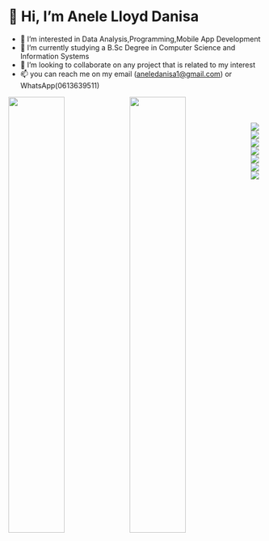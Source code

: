 # 👋 Hi, I’m Anele Lloyd Danisa
- 👀 I’m interested in Data Analysis,Programming,Mobile App Development
- 🌱 I’m currently studying a B.Sc Degree in Computer Science and Information Systems
- 💞️ I’m looking to collaborate on any project that is related to my interest  
- 📫 you can reach me on my email (aneledanisa1@gmail.com) or WhatsApp(0613639511)

<img align="left" width = "47%" src = "https://github-readme-stats.vercel.app/api?username=ALDanisa1&theme=dark&show_icons=true">
<img align="left" width = "47%" src = "https://github-readme-stats.vercel.app/api/top-langs/?username=ALDanisa1&layout=compact">

<br>
<br>
<br>

<img align= "left" src = "https://img.shields.io/badge/c%23-%23239120.svg?style=for-the-badge&logo=c-sharp&logoColor=white">
<img align= "left" src = "https://img.shields.io/badge/java-%23ED8B00.svg?style=for-the-badge&logo=java&logoColor=white">
<img align= "left" src = "https://img.shields.io/badge/css3-%231572B6.svg?style=for-the-badge&logo=css3&logoColor=white">
<img align= "left" src = "https://img.shields.io/badge/dart-%230175C2.svg?style=for-the-badge&logo=dart&logoColor=white">
<img align= "left" src = "https://img.shields.io/badge/html5-%23E34F26.svg?style=for-the-badge&logo=html5&logoColor=white">
<img align= "left" src = "https://img.shields.io/badge/javascript-%23323330.svg?style=for-the-badge&logo=javascript&logoColor=%23F7DF1E">
<img align= "left" src = "https://img.shields.io/badge/python-3670A0?style=for-the-badge&logo=python&logoColor=ffdd54">


<!---
ALDanisa1/ALDanisa1 is a ✨ special ✨ repository because its `README.md` (this file) appears on your GitHub profile.
You can click the Preview link to take a look at your changes.
--->
